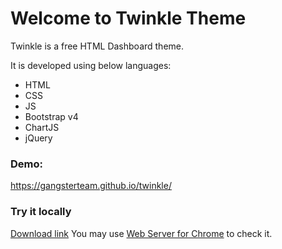 # Welcome to Twinkle Theme

Twinkle is a free HTML Dashboard theme.

It is developed using below languages: 

* HTML  
*	CSS
*	JS
*	Bootstrap v4
*	ChartJS
*	jQuery

### Demo:
https://gangsterteam.github.io/twinkle/

### Try it locally

[Download link](https://github.com/GangsterTeam/twinkle/archive/master.zip)
You may use [Web Server for Chrome](https://chrome.google.com/webstore/detail/web-server-for-chrome/ofhbbkphhbklhfoeikjpcbhemlocgigb) to check it.